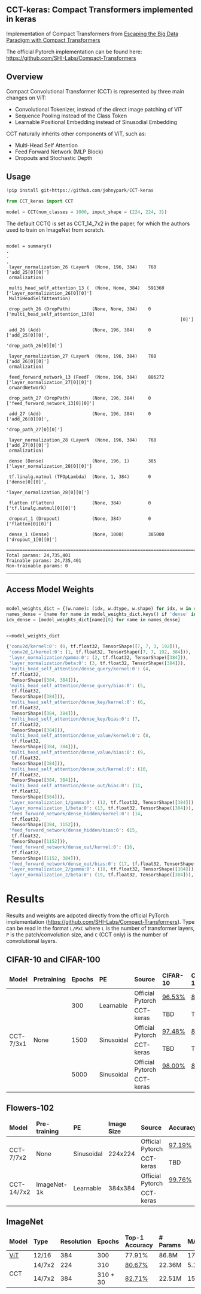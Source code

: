 ## CCT-keras: Compact Transformers implemented in keras
 
Implementation of Compact Transformers from [Escaping the Big Data Paradigm with Compact Transformers
](https://arxiv.org/abs/2104.05704)

The official Pytorch implementation can be found here: https://github.com/SHI-Labs/Compact-Transformers

## Overview 
Compact Convolutional Transformer (CCT) is represented by three main changes on ViT:
- Convolutional Tokenizer, instead of the direct image patching of ViT
- Sequence Pooling instead of the Class Token
- Learnable Positional Embedding instead of Sinusodial Embedding

CCT naturally inherits other components of ViT, such as:
- Multi-Head Self Attention
- Feed Forward Network (MLP Block)
- Dropouts and Stochastic Depth

## Usage
```python
!pip install git+https://github.com/johnypark/CCT-keras

from CCT_keras import CCT

model = CCT(num_classes = 1000, input_shape = (224, 224, 3))

```
The default CCT() is set as CCT_14_7x2 in the paper, for which the authors used to train on ImageNet from scratch.
```

model = summary()
.
.
.
 layer_normalization_26 (LayerN  (None, 196, 384)    768         ['add_25[0][0]']                 
 ormalization)                                                                                    
                                                                                                  
 multi_head_self_attention_13 (  (None, None, 384)   591360      ['layer_normalization_26[0][0]'] 
 MultiHeadSelfAttention)                                                                          
                                                                                                  
 drop_path_26 (DropPath)        (None, None, 384)    0           ['multi_head_self_attention_13[0]
                                                                 [0]']                            
                                                                                                  
 add_26 (Add)                   (None, 196, 384)     0           ['add_25[0][0]',                 
                                                                  'drop_path_26[0][0]']           
                                                                                                  
 layer_normalization_27 (LayerN  (None, 196, 384)    768         ['add_26[0][0]']                 
 ormalization)                                                                                    
                                                                                                  
 feed_forward_network_13 (FeedF  (None, 196, 384)    886272      ['layer_normalization_27[0][0]'] 
 orwardNetwork)                                                                                   
                                                                                                  
 drop_path_27 (DropPath)        (None, 196, 384)     0           ['feed_forward_network_13[0][0]']
                                                                                                  
 add_27 (Add)                   (None, 196, 384)     0           ['add_26[0][0]',                 
                                                                  'drop_path_27[0][0]']           
                                                                                                  
 layer_normalization_28 (LayerN  (None, 196, 384)    768         ['add_27[0][0]']                 
 ormalization)                                                                                    
                                                                                                  
 dense (Dense)                  (None, 196, 1)       385         ['layer_normalization_28[0][0]'] 
                                                                                                  
 tf.linalg.matmul (TFOpLambda)  (None, 1, 384)       0           ['dense[0][0]',                  
                                                                  'layer_normalization_28[0][0]'] 
                                                                                                  
 flatten (Flatten)              (None, 384)          0           ['tf.linalg.matmul[0][0]']       
                                                                                                  
 dropout_1 (Dropout)            (None, 384)          0           ['flatten[0][0]']                
                                                                                                  
 dense_1 (Dense)                (None, 1000)         385000      ['dropout_1[0][0]']              
                                                                                                  
==================================================================================================
Total params: 24,735,401
Trainable params: 24,735,401
Non-trainable params: 0
__________________________________________________________________________________________________

```

## Access Model Weights

```python

model_weights_dict = {(w.name): (idx, w.dtype, w.shape) for idx, w in enumerate(model.weights)}
names_dense = [name for name in model_weights_dict.keys() if 'dense' in name]
idx_dense = [model_weights_dict[name][0] for name in names_dense]


>>model_weights_dict

{'conv2d/kernel:0': (0, tf.float32, TensorShape([7, 7, 3, 192])),
 'conv2d_1/kernel:0': (1, tf.float32, TensorShape([7, 7, 192, 384])),
 'layer_normalization/gamma:0': (2, tf.float32, TensorShape([384])),
 'layer_normalization/beta:0': (3, tf.float32, TensorShape([384])),
 'multi_head_self_attention/dense_query/kernel:0': (4,
  tf.float32,
  TensorShape([384, 384])),
 'multi_head_self_attention/dense_query/bias:0': (5,
  tf.float32,
  TensorShape([384])),
 'multi_head_self_attention/dense_key/kernel:0': (6,
  tf.float32,
  TensorShape([384, 384])),
 'multi_head_self_attention/dense_key/bias:0': (7,
  tf.float32,
  TensorShape([384])),
 'multi_head_self_attention/dense_value/kernel:0': (8,
  tf.float32,
  TensorShape([384, 384])),
 'multi_head_self_attention/dense_value/bias:0': (9,
  tf.float32,
  TensorShape([384])),
 'multi_head_self_attention/dense_out/kernel:0': (10,
  tf.float32,
  TensorShape([384, 384])),
 'multi_head_self_attention/dense_out/bias:0': (11,
  tf.float32,
  TensorShape([384])),
 'layer_normalization_1/gamma:0': (12, tf.float32, TensorShape([384])),
 'layer_normalization_1/beta:0': (13, tf.float32, TensorShape([384])),
 'feed_forward_network/dense_hidden/kernel:0': (14,
  tf.float32,
  TensorShape([384, 1152])),
 'feed_forward_network/dense_hidden/bias:0': (15,
  tf.float32,
  TensorShape([1152])),
 'feed_forward_network/dense_out/kernel:0': (16,
  tf.float32,
  TensorShape([1152, 384])),
 'feed_forward_network/dense_out/bias:0': (17, tf.float32, TensorShape([384])),
 'layer_normalization_2/gamma:0': (18, tf.float32, TensorShape([384])),
 'layer_normalization_2/beta:0': (19, tf.float32, TensorShape([384])),

```


# Results

Results and weights are adpoted directly from the official PyTorch implementation (https://github.com/SHI-Labs/Compact-Transformers).
Type can be read in the format `L/PxC` where `L` is the number of transformer
layers, `P` is the patch/convolution size, and `C` (CCT only) is the number of
convolutional layers.

## CIFAR-10 and CIFAR-100

<table style="width:100%">
    <thead>
        <tr>
            <td><b>Model</b></td>
            <td><b>Pretraining</b></td> 
            <td><b>Epochs</b></td> 
            <td><b>PE</b></td>
	    <td><b>Source</b></td>
            <td><b>CIFAR-10</b></td> 
            <td><b>CIFAR-100</b></td> 
        </tr>
    </thead>
    <tbody>
        <tr>
            <td rowspan=6>CCT-7/3x1</td>
            <td rowspan=6>None</td>
            <td rowspan=2>300</td>
            <td rowspan=2>Learnable</td>
	    <td>Official Pytorch</td>
            <td><a href="https://shi-labs.com/projects/cct/checkpoints/pretrained/cct_7_3x1_32_cifar10_300epochs.pth">96.53%</a></td>
            <td><a href="https://shi-labs.com/projects/cct/checkpoints/pretrained/cct_7_3x1_32_cifar100_300epochs.pth">80.92%</a></td>
        </tr>
	<tr>    
	    <td>CCT-keras</td>
            <td> TBD </td>
            <td> TBD </td>
        </tr>
        <tr>
            <td rowspan=2>1500</td>
            <td rowspan=2>Sinusoidal</td>		
	    <td>Official Pytorch</td>
            <td><a href="https://shi-labs.com/projects/cct/checkpoints/pretrained/cct_7_3x1_32_sine_cifar10_1500epochs.pth">97.48%</a></td>
            <td><a href="https://shi-labs.com/projects/cct/checkpoints/pretrained/cct_7_3x1_32_sine_cifar100_1500epochs.pth">82.72%</a></td>
        </tr>
	<tr>    
	    <td>CCT-keras</td>
            <td> TBD </td>
            <td> TBD </td>
        </tr>
        <tr>
            <td rowspan=2>5000</td>
            <td rowspan=2>Sinusoidal</td>			
	    <td>Official Pytorch</td>
            <td><a href="https://shi-labs.com/projects/cct/checkpoints/pretrained/cct_7_3x1_32_sine_cifar10_5000epochs.pth">98.00%</a></td>
            <td><a href="https://shi-labs.com/projects/cct/checkpoints/pretrained/cct_7_3x1_32_sine_cifar100_5000epochs.pth">82.87%</a></td>
	</tr>
	<tr>    
	    <td>CCT-keras</td>
            <td> </td>
            <td> </td>
        </tr>
    </tbody>
</table>

## Flowers-102

<table style="width:100%">
    <thead>
        <tr>
            <td><b>Model</b></td>
            <td><b>Pre-training</b></td>
            <td><b>PE</b></td>
            <td><b>Image Size</b></td>
	    <td><b>Source</b></td>
            <td><b>Accuracy</b></td>
        </tr>
    </thead>
    <tbody>
        <tr>
            <td rowspan=2>CCT-7/7x2</td>
            <td rowspan=2>None</td>
            <td rowspan=2>Sinusoidal</td>
            <td rowspan=2>224x224</td>
	    <td>Official Pytorch</td>
            <td><a href="https://shi-labs.com/projects/cct/checkpoints/pretrained/cct_7_7x2_224_flowers102.pth">97.19%</a></td>
        </tr>	    
	<tr>    
	    <td>CCT-keras</td>
            <td> TBD</td>
        </tr>
        <tr>
            <td rowspan=2>CCT-14/7x2</td>
            <td rowspan=2>ImageNet-1k</td>
            <td rowspan=2>Learnable</td>
            <td rowspan=2>384x384</td>
	    <td>Official Pytorch</td>
            <td><a href="https://shi-labs.com/projects/cct/checkpoints/finetuned/cct_14_7x2_384_flowers102.pth">99.76%</a></td>
	<tr>    
	    <td>CCT-keras</td>
            <td> </td>
            <td> </td>
        </tr>
        </tr>
    </tbody>
</table>

## ImageNet

<table style="width:100%">
    <thead>
        <tr>
            <td><b>Model</b></td> 
            <td><b>Type</b></td> 
            <td><b>Resolution</b></td> 
            <td><b>Epochs</b></td> 
            <td><b>Top-1 Accuracy</b></td>
            <td><b># Params</b></td> 
            <td><b>MACs</b></td>
        </tr>
    </thead>
    <tbody>
        <tr>
            <td rowspan=1><a href="https://github.com/google-research/vision_transformer/">ViT</a></td>
            <td>12/16</td>
	        <td>384</td>
	        <td>300</td>
            <td>77.91%</td>
            <td>86.8M</td>
            <td>17.6G</td>
        </tr>
        <tr>
            <td rowspan=2>CCT</td>
            <td>14/7x2</td>
	        <td>224</td>
            <td>310</td>
            <td><a href="https://shi-labs.com/projects/cct/checkpoints/pretrained/cct_14_7x2_224_imagenet.pth">80.67%</a></td>
            <td>22.36M</td>
            <td>5.11G</td>
        </tr>
        <tr>
            <td>14/7x2</td>
	        <td>384</td>
            <td>310 + 30</td>
            <td><a href="https://shi-labs.com/projects/cct/checkpoints/finetuned/cct_14_7x2_384_imagenet.pth">82.71%</a></td>
            <td>22.51M</td>
            <td>15.02G</td>
        </tr>
    </tbody>
</table>
